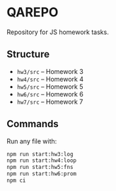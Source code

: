 # QAREPO

Repository for JS homework tasks.

## Structure
- `hw3/src` – Homework 3
- `hw4/src` – Homework 4
- `hw5/src` – Homework 5
- `hw6/src` – Homework 6
- `hw7/src` – Homework 7

## Commands
Run any file with:
```bash
npm run start:hw3:log
npm run start:hw4:loop
npm run start:hw5:fns
npm run start:hw6:prom
npm ci
